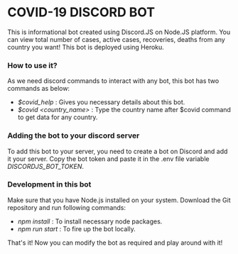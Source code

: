# COVID-19 DISCORD BOT
  This is informational bot created using Discord.JS on Node.JS platform. You can view total number of cases, active cases, recoveries, deaths from any country you want!
  This bot is deployed using Heroku.
  
### How to use it?
  As we need discord commands to interact with any bot, this bot has two commands as below:
  
   * _$covid_help_ : Gives you necessary details about this bot.
   * _$covid <country_name>_ : Type the country name after $covid command to get data for any country.

### Adding the bot to your discord server
  To add this bot to your server, you need to create a bot on Discord and add it your server.
  Copy the bot token and paste it in the .env file variable _DISCORDJS_BOT_TOKEN_.
  
### Development in this bot
  Make sure that you have Node.js installed on your system. Download the Git repository and run following commands:
  
  * _npm install_ : To install necessary node packages.
  * _npm run start_ : To fire up the bot locally.
  
That's it! Now you can modify the bot as required and play around with it!
